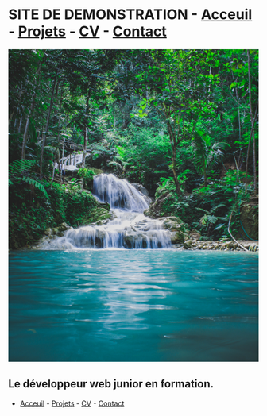 # SITE DE DEMONSTRATION  - [Acceuil](./Acceuil.md) - [Projets](./Projets.md) - [CV](./CV.md) - [Contact](./Contact.md)

![Une Question](./img/la_mer_3.jpg)

## Le développeur web junior en formation.

- [Acceuil](./Acceuil.md) - [Projets](./Projets.md) - [CV](./CV.md) - [Contact](./Contact.md)

